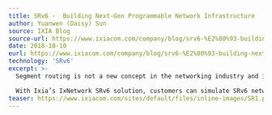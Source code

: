 ```yaml
---
title: SRv6 -  Building Next-Gen Programmable Network Infrastructure 
author: Yuanwen (Daisy) Sun
source: IXIA Blog
source-url: https://www.ixiacom.com/company/blog/srv6-%E2%80%93-building-next-gen-programmable-network-infrastructure
date: 2018-10-10
eurl: https://www.ixiacom.com/company/blog/srv6-%E2%80%93-building-next-gen-programmable-network-infrastructure
technology: 'SRv6'
excerpt: >-
  Segment routing is not a new concept in the networking industry and it has gained great popularity among service providers around the globe. While service providers are adopting it for the multiprotocol label switching (MPLS) data plane that is deployed extensively in existing networks, there is an increased interest to use segment routing with the IPv6 data plane for network programming (SRv6 network programming). There are many use cases that can benefit from the SRv6 network programming concept. Today, 5G is the main driver for fast-paced development of SRv6 standards to simplify the user plane and network plane. 

  With Ixia’s IxNetwork SRv6 solution, customers can simulate SRv6 networks with many nodes to validate device under test (DUT) functions in different roles (ingress node, intermediate node, and egress node) and assess the performance for both control- and data-plane...
teaser: https://www.ixiacom.com/sites/default/files/inline-images/SR1.png
---
```

